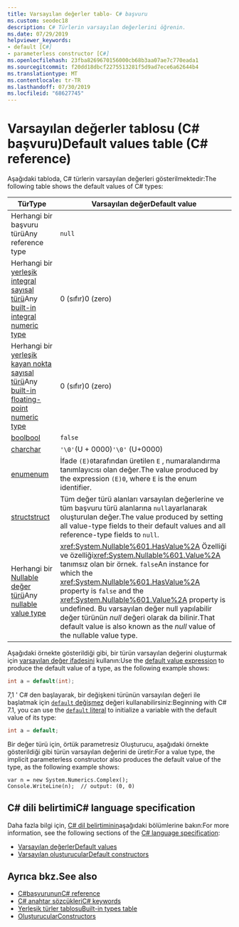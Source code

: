 ```yaml
---
title: Varsayılan değerler tablo- C# başvuru
ms.custom: seodec18
description: C# Türlerin varsayılan değerlerini öğrenin.
ms.date: 07/29/2019
helpviewer_keywords:
- default [C#]
- parameterless constructor [C#]
ms.openlocfilehash: 23fba8269670156000cb68b3aa07ae7c770eada1
ms.sourcegitcommit: f20dd18dbcf2275513281f5d9ad7ece6a62644b4
ms.translationtype: MT
ms.contentlocale: tr-TR
ms.lasthandoff: 07/30/2019
ms.locfileid: "68627745"
---
```

# <a name="default-values-table-c-reference"></a><span data-ttu-id="c91f8-103">Varsayılan değerler tablosu (C# başvuru)</span><span class="sxs-lookup"><span data-stu-id="c91f8-103">Default values table (C# reference)</span></span>

<span data-ttu-id="c91f8-104">Aşağıdaki tabloda, C# türlerin varsayılan değerleri gösterilmektedir:</span><span class="sxs-lookup"><span data-stu-id="c91f8-104">The following table shows the default values of C# types:</span></span>

|<span data-ttu-id="c91f8-105">Tür</span><span class="sxs-lookup"><span data-stu-id="c91f8-105">Type</span></span>|<span data-ttu-id="c91f8-106">Varsayılan değer</span><span class="sxs-lookup"><span data-stu-id="c91f8-106">Default value</span></span>|
|---------|------------------|
|<span data-ttu-id="c91f8-107">Herhangi bir başvuru türü</span><span class="sxs-lookup"><span data-stu-id="c91f8-107">Any reference type</span></span>|`null`|
|<span data-ttu-id="c91f8-108">Herhangi bir [yerleşik integral sayısal türü](../builtin-types/integral-numeric-types.md)</span><span class="sxs-lookup"><span data-stu-id="c91f8-108">Any [built-in integral numeric type](../builtin-types/integral-numeric-types.md)</span></span>|<span data-ttu-id="c91f8-109">0 (sıfır)</span><span class="sxs-lookup"><span data-stu-id="c91f8-109">0 (zero)</span></span>|
|<span data-ttu-id="c91f8-110">Herhangi bir [yerleşik kayan nokta sayısal türü](../builtin-types/floating-point-numeric-types.md)</span><span class="sxs-lookup"><span data-stu-id="c91f8-110">Any [built-in floating-point numeric type](../builtin-types/floating-point-numeric-types.md)</span></span>|<span data-ttu-id="c91f8-111">0 (sıfır)</span><span class="sxs-lookup"><span data-stu-id="c91f8-111">0 (zero)</span></span>|
|[<span data-ttu-id="c91f8-112">bool</span><span class="sxs-lookup"><span data-stu-id="c91f8-112">bool</span></span>](bool.md)|`false`|
|[<span data-ttu-id="c91f8-113">char</span><span class="sxs-lookup"><span data-stu-id="c91f8-113">char</span></span>](char.md)|<span data-ttu-id="c91f8-114">`'\0'`(U + 0000)</span><span class="sxs-lookup"><span data-stu-id="c91f8-114">`'\0'` (U+0000)</span></span>|
|[<span data-ttu-id="c91f8-115">enum</span><span class="sxs-lookup"><span data-stu-id="c91f8-115">enum</span></span>](enum.md)|<span data-ttu-id="c91f8-116">İfade `(E)0`tarafından üretilen `E` , numaralandırma tanımlayıcısı olan değer.</span><span class="sxs-lookup"><span data-stu-id="c91f8-116">The value produced by the expression `(E)0`, where `E` is the enum identifier.</span></span>|
|[<span data-ttu-id="c91f8-117">struct</span><span class="sxs-lookup"><span data-stu-id="c91f8-117">struct</span></span>](struct.md)|<span data-ttu-id="c91f8-118">Tüm değer türü alanları varsayılan değerlerine ve tüm başvuru türü alanlarına `null`ayarlanarak oluşturulan değer.</span><span class="sxs-lookup"><span data-stu-id="c91f8-118">The value produced by setting all value-type fields to their default values and all reference-type fields to `null`.</span></span>|
|<span data-ttu-id="c91f8-119">Herhangi bir [Nullable değer türü](../../programming-guide/nullable-types/index.md)</span><span class="sxs-lookup"><span data-stu-id="c91f8-119">Any [nullable value type](../../programming-guide/nullable-types/index.md)</span></span>|<span data-ttu-id="c91f8-120"><xref:System.Nullable%601.HasValue%2A> Özelliği ve özelliği<xref:System.Nullable%601.Value%2A> tanımsız olan bir örnek. `false`</span><span class="sxs-lookup"><span data-stu-id="c91f8-120">An instance for which the <xref:System.Nullable%601.HasValue%2A> property is `false` and the <xref:System.Nullable%601.Value%2A> property is undefined.</span></span> <span data-ttu-id="c91f8-121">Bu varsayılan değer null yapılabilir değer türünün *null* değeri olarak da bilinir.</span><span class="sxs-lookup"><span data-stu-id="c91f8-121">That default value is also known as the *null* value of the nullable value type.</span></span>|

<span data-ttu-id="c91f8-122">Aşağıdaki örnekte gösterildiği gibi, bir türün varsayılan değerini oluşturmak için [varsayılan değer ifadesini](../../programming-guide/statements-expressions-operators/default-value-expressions.md) kullanın:</span><span class="sxs-lookup"><span data-stu-id="c91f8-122">Use the [default value expression](../../programming-guide/statements-expressions-operators/default-value-expressions.md) to produce the default value of a type, as the following example shows:</span></span>

```csharp
int a = default(int);
```

<span data-ttu-id="c91f8-123">7,1 ' C# den başlayarak, bir değişkeni türünün varsayılan değeri ile başlatmak için [ `default` değişmez](../../programming-guide/statements-expressions-operators/default-value-expressions.md#default-literal-and-type-inference) değeri kullanabilirsiniz:</span><span class="sxs-lookup"><span data-stu-id="c91f8-123">Beginning with C# 7.1, you can use the [`default` literal](../../programming-guide/statements-expressions-operators/default-value-expressions.md#default-literal-and-type-inference) to initialize a variable with the default value of its type:</span></span>

```csharp
int a = default;
```

<span data-ttu-id="c91f8-124">Bir değer türü için, örtük parametresiz Oluşturucu, aşağıdaki örnekte gösterildiği gibi türün varsayılan değerini de üretir:</span><span class="sxs-lookup"><span data-stu-id="c91f8-124">For a value type, the implicit parameterless constructor also produces the default value of the type, as the following example shows:</span></span>

```csharp-interactive
var n = new System.Numerics.Complex();
Console.WriteLine(n);  // output: (0, 0)
```

## <a name="c-language-specification"></a><span data-ttu-id="c91f8-125">C# dili belirtimi</span><span class="sxs-lookup"><span data-stu-id="c91f8-125">C# language specification</span></span>

<span data-ttu-id="c91f8-126">Daha fazla bilgi için, [ C# dil belirtiminin](~/_csharplang/spec/introduction.md)aşağıdaki bölümlerine bakın:</span><span class="sxs-lookup"><span data-stu-id="c91f8-126">For more information, see the following sections of the [C# language specification](~/_csharplang/spec/introduction.md):</span></span>

- [<span data-ttu-id="c91f8-127">Varsayılan değerler</span><span class="sxs-lookup"><span data-stu-id="c91f8-127">Default values</span></span>](~/_csharplang/spec/variables.md#default-values)
- [<span data-ttu-id="c91f8-128">Varsayılan oluşturucular</span><span class="sxs-lookup"><span data-stu-id="c91f8-128">Default constructors</span></span>](~/_csharplang/spec/types.md#default-constructors)

## <a name="see-also"></a><span data-ttu-id="c91f8-129">Ayrıca bkz.</span><span class="sxs-lookup"><span data-stu-id="c91f8-129">See also</span></span>

- [<span data-ttu-id="c91f8-130">C#başvurunun</span><span class="sxs-lookup"><span data-stu-id="c91f8-130">C# reference</span></span>](../index.md)
- [<span data-ttu-id="c91f8-131">C# anahtar sözcükleri</span><span class="sxs-lookup"><span data-stu-id="c91f8-131">C# keywords</span></span>](index.md)
- [<span data-ttu-id="c91f8-132">Yerleşik türler tablosu</span><span class="sxs-lookup"><span data-stu-id="c91f8-132">Built-in types table</span></span>](built-in-types-table.md)
- [<span data-ttu-id="c91f8-133">Oluşturucular</span><span class="sxs-lookup"><span data-stu-id="c91f8-133">Constructors</span></span>](../../programming-guide/classes-and-structs/constructors.md)
